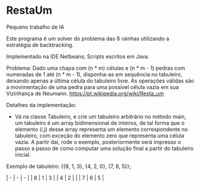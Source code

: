 # RestaUm

Pequeno trabalho de IA

Este programa é um solver do problema das 8 rainhas utilizando a estratégia de backtracking.

Implementado na IDE Netbeans; Scripts escritos em Java.

Problema: Dado uma chapa com (n * m) células e (n * m - 1) pedras com numeradas de 1 até (n * m - 1), disponha-as em sequência no tabuleiro, deixando apenas a última célula do tabuleiro livre. As operações válidas são a movimentação de uma pedra para uma possível célula vazia em sua Vizinhança de Neumann.
https://pt.wikipedia.org/wiki/Resta_um

Detalhes da implementação:

 - Vá na classe Tabuleiro, e crie um tabuleiro arbitrário no método main, um tabuleiro é um array bidimensional de inteiros, de tal forma que o elemento (i,j) desse array representa um elemento correspondente no tabuleiro, com exceção do elemento zero que representa uma célula vazia. A partir daí, rode o exemplo, posteriormente será impresso o passo a passo de como computar uma solução final a partir do tabuleiro inicial.
 
 Exemplo de tabuleiro:
  {{8, 1, 3}, {4, 2, 0}, {7, 6, 5}};
  
  

| - | - | - |
| 8 | 1 | 3 |
| 4 | 2 |   |
| 7 | 6 | 5 |
